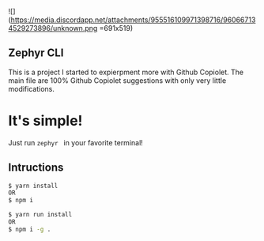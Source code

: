 ![](https://media.discordapp.net/attachments/955516109971398716/960667134529273896/unknown.png =691x519)

## Zephyr CLI
This is a project I started to expierpment more with Github Copiolet. The main file are 100% Github Copiolet suggestions with only very little modifications.

# It's simple!
Just run ```zephyr ``` in your favorite terminal!

## Intructions
```bash
$ yarn install
OR
$ npm i
```
```bash
$ yarn run install
OR
$ npm i -g .
```